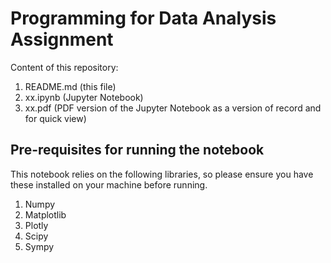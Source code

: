 # Programming for Data Analysis Assignment

Content of this repository:

1. README.md (this file)
1. xx.ipynb (Jupyter Notebook)
1. xx.pdf (PDF version of the Jupyter Notebook as a version of record and for quick view)

## Pre-requisites for running the notebook
This notebook relies on the following libraries, so please ensure you have these installed on your machine before running.

1. Numpy
1. Matplotlib
1. Plotly
1. Scipy
1. Sympy
